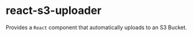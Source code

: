 react-s3-uploader
===========================

Provides a `React` component that automatically uploads to an S3 Bucket.

